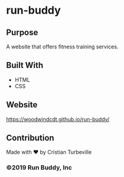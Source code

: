 # run-buddy

## Purpose
A website that offers fitness training services.

## Built With
* HTML
* CSS

## Website
 https://woodwindcdt.github.io/run-buddy/

## Contribution
Made with ❤️ by Cristian Turbeville

### ©️2019 Run Buddy, Inc
